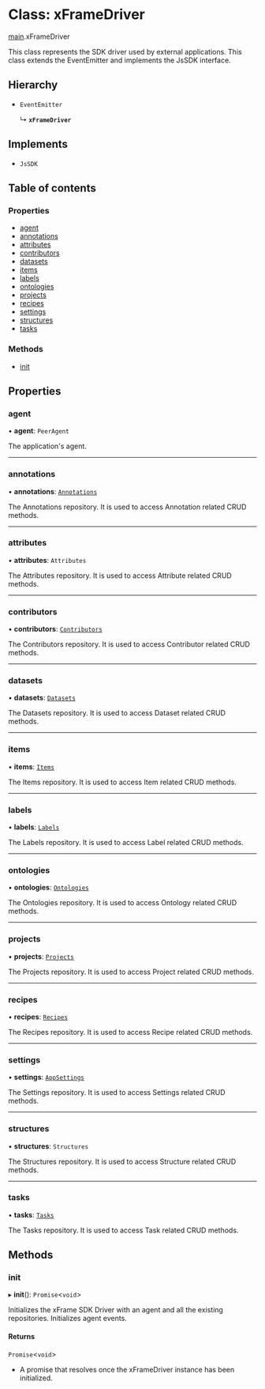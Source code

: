 # Class: xFrameDriver

[main](../index.md).xFrameDriver

This class represents the SDK driver used by external applications.
This class extends the EventEmitter and implements the JsSDK interface.

## Hierarchy

- `EventEmitter`

  ↳ **`xFrameDriver`**

## Implements

- `JsSDK`

## Table of contents

### Properties

- [agent](xFrameDriver.md#agent)
- [annotations](xFrameDriver.md#annotations)
- [attributes](xFrameDriver.md#attributes)
- [contributors](xFrameDriver.md#contributors)
- [datasets](xFrameDriver.md#datasets)
- [items](xFrameDriver.md#items)
- [labels](xFrameDriver.md#labels)
- [ontologies](xFrameDriver.md#ontologies)
- [projects](xFrameDriver.md#projects)
- [recipes](xFrameDriver.md#recipes)
- [settings](xFrameDriver.md#settings)
- [structures](xFrameDriver.md#structures)
- [tasks](xFrameDriver.md#tasks)

### Methods

- [init](xFrameDriver.md#init)

## Properties

### agent

• **agent**: `PeerAgent`

The application's agent.

___

### annotations

• **annotations**: [`Annotations`](./Annotations.md)

The Annotations repository.
It is used to access Annotation related CRUD methods.

___

### attributes

• **attributes**: `Attributes`

The Attributes repository.
It is used to access Attribute related CRUD methods.

___

### contributors

• **contributors**: [`Contributors`](Contributors.md)

The Contributors repository.
It is used to access Contributor related CRUD methods.

___

### datasets

• **datasets**: [`Datasets`](Datasets.md)

The Datasets repository.
It is used to access Dataset related CRUD methods.

___

### items

• **items**: [`Items`](Items.md)

The Items repository.
It is used to access Item related CRUD methods.

___

### labels

• **labels**: [`Labels`](Labels.md)

The Labels repository.
It is used to access Label related CRUD methods.

___

### ontologies

• **ontologies**: [`Ontologies`](Ontologies.md)

The Ontologies repository.
It is used to access Ontology related CRUD methods.

___

### projects

• **projects**: [`Projects`](Projects.md)

The Projects repository.
It is used to access Project related CRUD methods.

___

### recipes

• **recipes**: [`Recipes`](Recipes.md)

The Recipes repository.
It is used to access Recipe related CRUD methods.

___

### settings

• **settings**: [`AppSettings`](AppSettings.md)

The Settings repository.
It is used to access Settings related CRUD methods.

___

### structures

• **structures**: `Structures`

The Structures repository.
It is used to access Structure related CRUD methods.

___

### tasks

• **tasks**: [`Tasks`](Tasks.md)

The Tasks repository.
It is used to access Task related CRUD methods.

## Methods

### init

▸ **init**(): `Promise`<`void`>

Initializes the xFrame SDK Driver with an agent and all the existing repositories.
Initializes agent events.

#### Returns

`Promise`<`void`>

- A promise that resolves once the xFrameDriver instance has been initialized.

